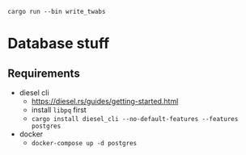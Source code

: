 `cargo run --bin write_twabs`

# Database stuff

## Requirements
- diesel cli
  - https://diesel.rs/guides/getting-started.html
  - install `libpq` first
  - `cargo install diesel_cli --no-default-features --features postgres`
- docker
  - `docker-compose up -d postgres`
